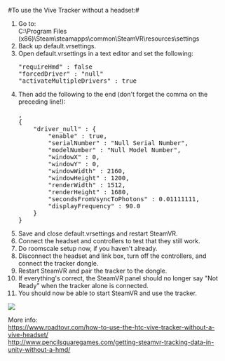 #To use the Vive Tracker without a headset:#
<ol>
	<li>Go to:<br>
	C:\Program Files (x86)\Steam\steamapps\common\SteamVR\resources\settings</li>
	<li>Back up default.vrsettings.</li>
	<li>
		Open default.vrsettings in a text editor and set the following:
		<pre>
"requireHmd" : false
"forcedDriver" : "null"
"activateMultipleDrivers" : true</pre>
	</li>
	<li>
		Then add the following to the end (don't forget the comma on the preceding line!):
		<pre>
,
{
	"driver_null" : {
		"enable" : true,
		"serialNumber" : "Null Serial Number", 
		"modelNumber" : "Null Model Number",
		"windowX" : 0,
		"windowY" : 0,
		"windowWidth" : 2160,
		"windowHeight" : 1200,
		"renderWidth" : 1512,
		"renderHeight" : 1680,
		"secondsFromVsyncToPhotons" : 0.01111111,
		"displayFrequency" : 90.0
	}
}</pre>
	</li>
	<li>Save and close default.vrsettings and restart SteamVR.</li>
	<li>Connect the headset and controllers to test that they still work.</li>
	<li>Do roomscale setup now, if you haven't already.</li>
	<li>Disconnect the headset and link box, turn off the controllers, and connect the tracker dongle.</li>
	<li>Restart SteamVR and pair the tracker to the dongle.</li>
	<li>If everything's correct, the SteamVR panel should no longer say "Not Ready" when the tracker alone is connected.</li>
	<li>You should now be able to start SteamVR and use the tracker.</li>
</ol>

<img src="./docs/images/tracker_succeed.png"><br>

More info:<br>
https://www.roadtovr.com/how-to-use-the-htc-vive-tracker-without-a-vive-headset/<br>
http://www.pencilsquaregames.com/getting-steamvr-tracking-data-in-unity-without-a-hmd/<br>

